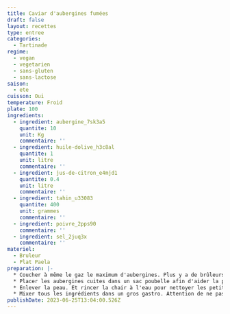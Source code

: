 ```yaml
---
title: Caviar d'aubergines fumées
draft: false
layout: recettes
type: entree
categories:
  - Tartinade
regime:
  - vegan
  - vegetarien
  - sans-gluten
  - sans-lactose
saison:
  - ete
cuisson: Oui
temperature: Froid
plate: 100
ingredients:
  - ingredient: aubergine_7sk3a5
    quantite: 10
    unit: Kg
    commentaire: ''
  - ingredient: huile-dolive_h3c8al
    quantite: 1
    unit: litre
    commentaire: ''
  - ingredient: jus-de-citron_e4mjd1
    quantite: 0.4
    unit: litre
    commentaire: ''
  - ingredient: tahin_u33083
    quantite: 400
    unit: grammes
    commentaire: ''
  - ingredient: poivre_2pps90
    commentaire: ''
  - ingredient: sel_2juq3x
    commentaire: ''
materiel:
  - Bruleur
  - Plat Paela
preparation: |-
  * Coucher à même le gaz le maximum d'aubergines. Plus y a de brûleurs, mieux c'est ! Laisser cuire 10 min et retourner les pour encore 10 min.
  * Placer les aubergines cuites dans un sac poubelle afin d'aider la peau à se décoller.
  * Enlever la peau. Et rincer la chair à l'eau pour nettoyer les petits bouts de cramé.
  * Mixer tous les ingrédients dans un gros gastro. Attention de ne pas mettre trop de citron. Rectifier l'assaisonnement. Servir froid.
publishDate: 2023-06-25T13:04:00.526Z
---
```

